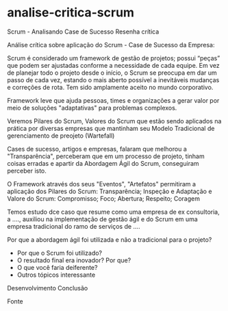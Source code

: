 # analise-critica-scrum
Scrum - Analisando Case de Sucesso
Resenha crítica

Análise crítica sobre aplicação do Scrum - Case de Sucesso da Empresa: 

Scrum é considerado um framework de gestão de projetos; possui “peças” que podem ser ajustadas conforme a necessidade de cada equipe. Em vez de planejar todo o projeto desde o início, o Scrum se preocupa em dar um passo de cada vez, estando o mais aberto possível a inevitáveis mudanças e correções de rota. Tem sido amplamente aceito no mundo corporativo.

Framework leve que ajuda pessoas, times e organizações a gerar valor por meio de soluções "adaptativas" para problemas complexos.

Veremos Pilares do Scrum, Valores do Scrum que estão sendo aplicados na prática por diversas empresas que mantinham seu Modelo Tradicional de gerenciamento de preojeto (Wartefall)

Cases de sucesso, artigos e empresas, falaram que melhorou a "Transparência", perceberam que em um processo de projeto, tinham coisas erradas e apartir da Abordagem Ágil do Scrum, conseguiram perceber isto.

O Framework através dos seus "Eventos", "Artefatos" permitiram a aplicação dos Pilares do Scrum: Transparência; Inspeção e Adaptação e Valore do Scrum: Compromisso; Foco; Abertura; Respeito; Coragem

Temos estudo dce caso que resume como uma empresa de ex consultoria, a ...., auxiliou na implementação de gestão ágil e do Scrum em uma empresa tradicional do ramo de serviços de ....

Por que a abordagem ágil foi utilizada e não a tradicional para o projeto?
- Por que o Scrum foi utilizado?
- O resultado final era inovador? Por que?
- O que você faria deiferente?
- Outros tópicos interessante


Desenvolvimento
Conclusão

Fonte 
